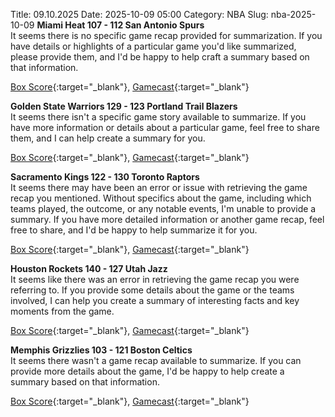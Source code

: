 Title: 09.10.2025
Date: 2025-10-09 05:00
Category: NBA 
Slug: nba-2025-10-09 
**Miami Heat 107 - 112 San Antonio Spurs**  
It seems there is no specific game recap provided for summarization. If you have details or highlights of a particular game you'd like summarized, please provide them, and I'd be happy to help craft a summary based on that information. 

[Box Score](/game/sas-vs-mia-0012500003/box-score){:target="_blank"}, [Gamecast](/game/sas-vs-mia-0012500003){:target="_blank"}<br>

**Golden State Warriors 129 - 123 Portland Trail Blazers**  
It seems there isn't a specific game story available to summarize. If you have more information or details about a particular game, feel free to share them, and I can help create a summary for you. 

[Box Score](/game/por-vs-gsw-0012500015/box-score){:target="_blank"}, [Gamecast](/game/por-vs-gsw-0012500015){:target="_blank"}<br>

**Sacramento Kings 122 - 130 Toronto Raptors**  
It seems there may have been an error or issue with retrieving the game recap you mentioned. Without specifics about the game, including which teams played, the outcome, or any notable events, I'm unable to provide a summary. If you have more detailed information or another game recap, feel free to share, and I'd be happy to help summarize it for you. 

[Box Score](/game/tor-vs-sac-0012500016/box-score){:target="_blank"}, [Gamecast](/game/tor-vs-sac-0012500016){:target="_blank"}<br>

**Houston Rockets 140 - 127 Utah Jazz**  
It seems like there was an error in retrieving the game recap you were referring to. If you provide some details about the game or the teams involved, I can help you create a summary of interesting facts and key moments from the game. 

[Box Score](/game/uta-vs-hou-0012500037/box-score){:target="_blank"}, [Gamecast](/game/uta-vs-hou-0012500037){:target="_blank"}<br>

**Memphis Grizzlies 103 - 121 Boston Celtics**  
It seems there wasn't a game recap available to summarize. If you can provide more details about the game, I'd be happy to help create a summary based on that information. 

[Box Score](/game/bos-vs-mem-0012500038/box-score){:target="_blank"}, [Gamecast](/game/bos-vs-mem-0012500038){:target="_blank"}<br>

